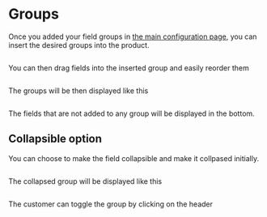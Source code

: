 # Groups

Once you added your field groups in [the main configuration page](04-configuration.md?id=groups),
you can insert the desired groups into the product.

<img srcset="/images/groups-insert.jpg 2x" class="padding border">

You can then drag fields into the inserted group and easily reorder them

<img srcset="/images/groups-list.jpg 2x">

The groups will be then displayed like this

<img srcset="/images/groups-display.jpg 2x">

The fields that are not added to any group will be displayed in the bottom.

## Collapsible option

You can choose to make the field collapsible and make it collpased initially.

<img srcset="/images/groups-group.jpg 2x">

The collapsed group will be displayed like this

<img srcset="/images/groups-collapsed.jpg 2x" class="padding border">

The customer can toggle the group by clicking on the header
